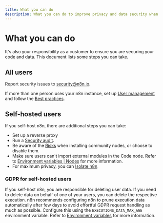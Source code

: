 ```yaml
---
title: What you can do
description: What you can do to improve privacy and data security when using n8n.
---
```


# What you can do

It's also your responsibility as a customer to ensure you are securing your code and data. This document lists some steps you can take.

## All users

Report security issues to security@n8n.io.

If more than one person uses your n8n instance, set up [User management](/user-management/) and follow the [Best practices](/user-management/best-practices/).

## Self-hosted users

If you self-host n8n, there are additional steps you can take:

* Set up a reverse proxy
* Run a [Security audit](/hosting/security-audit/).
* Be aware of the [Risks](/integrations/community-nodes/risks/) when installing community nodes, or choose to disable them.
* Make sure users can't import external modules in the Code node. Refer to [Environment variables | Nodes](https://docs.n8n.io/hosting/environment-variables/environment-variables/#nodes) for more information.
* For maximum privacy, you can [Isolate n8n](/hosting/environment-variables/configuration-examples/isolation/).

### GDPR for self-hosted users

If you self-host n8n, you are responsible for deleting user data. If you need to delete data on behalf of one of your users, you can delete the respective execution. n8n recommends configuring n8n to prune execution data automatically after few days to avoid effortful GDPR request handling as much as possible. Configure this using the `EXECUTIONS_DATA_MAX_AGE` environment variable. Refer to [Environment variables](/hosting/environment-variables/environment-variables/) for more information.

